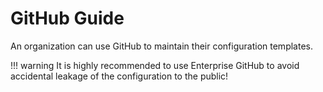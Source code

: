 # GitHub Guide

An organization can use GitHub to maintain their configuration templates.

!!! warning
    It is highly recommended to use Enterprise GitHub to avoid accidental leakage of the configuration to the public!
